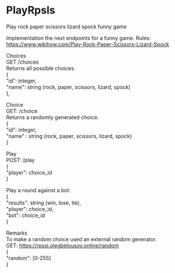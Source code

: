 # PlayRpsls
Play rock paper scissors lizard spock funny game

Implementation the next endpoints for a funny game.
Rules: https://www.wikihow.com/Play-Rock-Paper-Scissors-Lizard-Spock

Choices  
GET /choices  
Returns all possible choices.  
{  
"id": integer,  
"name": string (rock, paper, scissors, lizard, spock)  
},  

Choice  
GET: /choice  
Returns a randomly generated choice.  
{  
  "id": integer,  
  "name" : string (rock, paper, scissors, lizard, spock)  
}  

Play  
POST: /play  
{  
  "player": choice_id  
}  

Play a round against a bot.  
{  
  "results": string (win, lose, tie),  
  "player": choice_id,  
  "bot": choice_id  
}  

Remarks  
To make a random choice used an external random generator.  
GET: https://rpssl.olegbelousov.online/random  
{  
  "random": [0-255]  
}  
